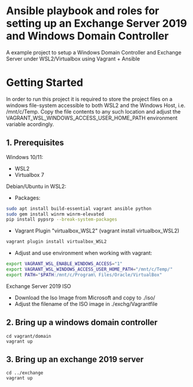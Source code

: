 # Ansible playbook and roles for setting up an Exchange Server 2019 and Windows Domain Controller

A example project to setup a Windows Domain Controller and Exchange Server under WSL2/Virtualbox using Vagrant + Ansible

# Getting Started

In order to run this project it is required to store the project files on a windows file-system accessible to both WSL2 and the Windows Host, i.e. /mnt/c/Temp. Copy the file contents to any such location and adjust the VAGRANT_WSL_WINDOWS_ACCESS_USER_HOME_PATH environment variable acordingly.

## 1. Prerequisites

Windows 10/11:
- WSL2
- Virtualbox 7

Debian/Ubuntu in WSL2:
- Packages:
```bash
sudo apt install build-essential vagrant ansible python
sudo gem install winrm winrm-elevated
pip install pypsrp --break-system-packages
```
- Vagrant Plugin "virtualbox_WSL2" (vagrant install virtualbox_WSL2)
```bash
vagrant plugin install virtualbox_WSL2
```
- Adjust and use environment when working with vagrant:
```bash
export VAGRANT_WSL_ENABLE_WINDOWS_ACCESS="1"
export VAGRANT_WSL_WINDOWS_ACCESS_USER_HOME_PATH="/mnt/c/Temp/"
export PATH="$PATH:/mnt/c/Program\ Files/Oracle/VirtualBox"
```

Exchange Server 2019 ISO
- Download the Iso Image from Microsoft and copy to ./iso/
- Adjust the filename of the ISO image in ./exchg/Vagrantfile

## 2. Bring up a windows domain controller

```
cd vagrant/domain
vagrant up
```

## 3. Bring up an exchange 2019 server

```
cd ../exchange
vagrant up
```
